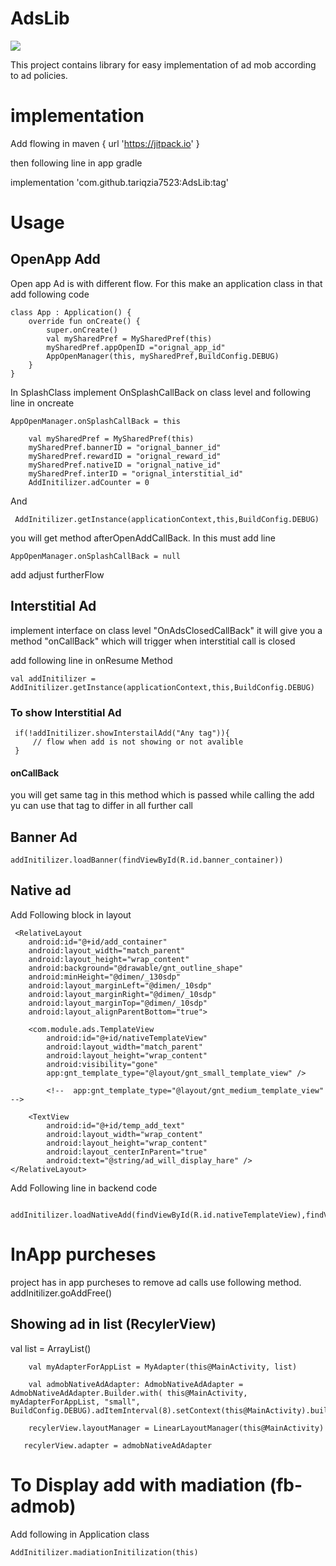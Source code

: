 # AdsLib

[![](https://jitpack.io/v/tariqzia7523/AdsLib.svg)](https://jitpack.io/#tariqzia7523/AdsLib)

 
This project contains library for easy implementation of ad mob according to ad policies.
 
 
 # implementation 
 Add flowing in 
  maven { url 'https://jitpack.io' }
  
  then following line in app gradle
  
 implementation 'com.github.tariqzia7523:AdsLib:tag'

# Usage


## OpenApp Add
Open app Ad is with different flow. For this make an application class in that add following code

    class App : Application() {
        override fun onCreate() {
            super.onCreate()
            val mySharedPref = MySharedPref(this)
            mySharedPref.appOpenID ="orignal_app_id"
            AppOpenManager(this, mySharedPref,BuildConfig.DEBUG)
        }
    }

In SplashClass implement OnSplashCallBack on class level and following line in oncreate

    AppOpenManager.onSplashCallBack = this

        val mySharedPref = MySharedPref(this)
        mySharedPref.bannerID = "orignal_banner_id"
        mySharedPref.rewardID = "orignal_reward_id"
        mySharedPref.nativeID = "orignal_native_id"
        mySharedPref.interID = "orignal_interstitial_id"
        AddInitilizer.adCounter = 0

And

     AddInitilizer.getInstance(applicationContext,this,BuildConfig.DEBUG)

you will get method afterOpenAddCallBack. In this must add line

    AppOpenManager.onSplashCallBack = null

add adjust furtherFlow 


## Interstitial Ad

implement interface on class level "OnAdsClosedCallBack" 
it will give you a method "onCallBack" which will trigger when interstitial call is closed

add following line in onResume Method

    val addInitilizer = AddInitilizer.getInstance(applicationContext,this,BuildConfig.DEBUG)

### To show Interstitial Ad

     if(!addInitilizer.showInterstailAdd("Any tag")){
         // flow when add is not showing or not avalible
     }

#### onCallBack

you will get same tag in this method which is passed while calling the add yu can use that tag to differ in all further call

## Banner Ad

    addInitilizer.loadBanner(findViewById(R.id.banner_container))

## Native ad

Add Following block in layout

     <RelativeLayout
        android:id="@+id/add_container"
        android:layout_width="match_parent"
        android:layout_height="wrap_content"
        android:background="@drawable/gnt_outline_shape"
        android:minHeight="@dimen/_130sdp"
        android:layout_marginLeft="@dimen/_10sdp"
        android:layout_marginRight="@dimen/_10sdp"
        android:layout_marginTop="@dimen/_10sdp"
        android:layout_alignParentBottom="true">

        <com.module.ads.TemplateView
            android:id="@+id/nativeTemplateView"
            android:layout_width="match_parent"
            android:layout_height="wrap_content"
            android:visibility="gone"
            app:gnt_template_type="@layout/gnt_small_template_view" />

            <!--  app:gnt_template_type="@layout/gnt_medium_template_view"  -->

        <TextView
            android:id="@+id/temp_add_text"
            android:layout_width="wrap_content"
            android:layout_height="wrap_content"
            android:layout_centerInParent="true"
            android:text="@string/ad_will_display_hare" />
    </RelativeLayout>

Add Following line in backend code

     addInitilizer.loadNativeAdd(findViewById(R.id.nativeTemplateView),findViewById(R.id.temp_add_text),findViewById(R.id.add_container))



# InApp purcheses
project has in app purcheses to remove ad calls use following method.
addInitilizer.goAddFree()


## Showing ad in list (RecylerView)

  val list = ArrayList<String>()
 
        val myAdapterForAppList = MyAdapter(this@MainActivity, list)
 
        val admobNativeAdAdapter: AdmobNativeAdAdapter = AdmobNativeAdAdapter.Builder.with( this@MainActivity, myAdapterForAppList, "small", BuildConfig.DEBUG).adItemInterval(8).setContext(this@MainActivity).build()
 
        recylerView.layoutManager = LinearLayoutManager(this@MainActivity)
 
       recylerView.adapter = admobNativeAdAdapter

# To Display add with madiation (fb-admob)

 Add following in Application class
    
    AddInitilizer.madiationInitilization(this)





 



